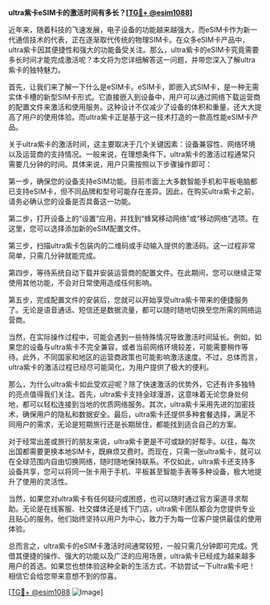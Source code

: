**ultra紫卡eSIM卡的激活时间有多长？[[TG💪+ @esim1088](https://t.me/s/esim1088)]**

近年来，随着科技的飞速发展，电子设备的功能越来越强大，而eSIM卡作为新一代通信技术的代表，正在逐渐取代传统的物理SIM卡。在众多eSIM卡产品中，ultra紫卡因其便捷性和强大的功能备受关注。那么，ultra紫卡的eSIM卡究竟需要多长时间才能完成激活呢？本文将为您详细解答这一问题，并带您深入了解ultra紫卡的独特魅力。

首先，让我们来了解一下什么是eSIM卡。eSIM卡，即嵌入式SIM卡，是一种无需实体卡槽的新型SIM卡形式。它直接嵌入到设备中，用户可以通过网络下载运营商的配置文件来激活和使用服务。这种设计不仅减少了设备的体积和重量，还大大提高了用户的使用体验。而ultra紫卡正是基于这一技术打造的一款高性能eSIM卡产品。

关于ultra紫卡的激活时间，这主要取决于几个关键因素：设备兼容性、网络环境以及运营商的支持情况。一般来说，在理想条件下，ultra紫卡的激活过程通常只需要几分钟的时间。具体来说，用户只需按照以下步骤操作即可：

第一步，确保您的设备支持eSIM功能。目前市面上大多数智能手机和平板电脑都已支持eSIM卡，但不同品牌和型号可能存在差异。因此，在购买ultra紫卡之前，请务必确认您的设备是否具备这一功能。

第二步，打开设备上的“设置”应用，并找到“蜂窝移动网络”或“移动网络”选项。在这里，您可以选择添加新的eSIM配置文件。

第三步，扫描ultra紫卡包装内的二维码或手动输入提供的激活码。这一过程非常简单，只需几分钟就能完成。

第四步，等待系统自动下载并安装运营商的配置文件。在此期间，您可以继续正常使用其他功能，不会对日常使用造成任何影响。

第五步，完成配置文件的安装后，您就可以开始享受ultra紫卡带来的便捷服务了。无论是语音通话、短信还是数据流量，都可以随时随地切换至您所需的网络运营商。

当然，在实际操作过程中，可能会遇到一些特殊情况导致激活时间延长。例如，如果您的设备与ultra紫卡不完全兼容，或者当前网络环境较差，可能需要稍作等待。此外，不同国家和地区的运营商政策也可能影响激活速度。不过，总体而言，ultra紫卡的激活过程已经尽可能简化，为用户提供了极大的便利。

那么，为什么ultra紫卡如此受欢迎呢？除了快速激活的优势外，它还有许多独特的亮点值得我们关注。首先，ultra紫卡支持全球漫游，这意味着无论您身处何地，都可以轻松连接到当地的优质网络服务。其次，ultra紫卡采用先进的加密技术，确保用户的隐私和数据安全。最后，ultra紫卡还提供多种套餐选择，满足不同用户的需求，无论是短期旅行还是长期居住，都能找到适合自己的方案。

对于经常出差或旅行的朋友来说，ultra紫卡更是不可或缺的好帮手。以往，每次出国都需要更换本地SIM卡，既麻烦又费时。而现在，只需一张ultra紫卡，就可以在全球范围内自由切换网络，随时随地保持联系。不仅如此，ultra紫卡还支持多设备共享，您可以将同一张卡用于手机、平板甚至智能手表等多种设备，极大地提升了使用的灵活性。

当然，如果您对ultra紫卡有任何疑问或困惑，也可以随时通过官方渠道寻求帮助。无论是在线客服、社交媒体还是线下门店，ultra紫卡团队都会为您提供专业且贴心的服务。他们始终坚持以用户为中心，致力于为每一位客户提供最佳的使用体验。

总而言之，ultra紫卡的eSIM卡激活时间通常较短，一般只需几分钟即可完成。凭借其便捷的操作、强大的功能以及广泛的应用场景，ultra紫卡已经成为越来越多用户的首选。如果您也想体验这种全新的生活方式，不妨尝试一下ultra紫卡吧！相信它会给您带来意想不到的惊喜。

[[TG💪+ @esim1088](https://t.me/s/esim1088) ![Image](https://i.postimg.cc/4NQfJmqS/Snipaste-2025-05-13-00-14-12.png)]